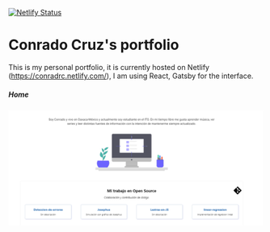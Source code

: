 [![Netlify Status](https://api.netlify.com/api/v1/badges/ffb1e565-534f-40a7-a439-973f2cc12c9a/deploy-status)](https://app.netlify.com/sites/conradrc/deploys)

# Conrado Cruz's portfolio
This is my personal portfolio, it is currently hosted on Netlify (https://conradrc.netlify.com/), I am using React, Gatsby for the interface.

##### Home
![Home screenshot](mockups/Home.png)